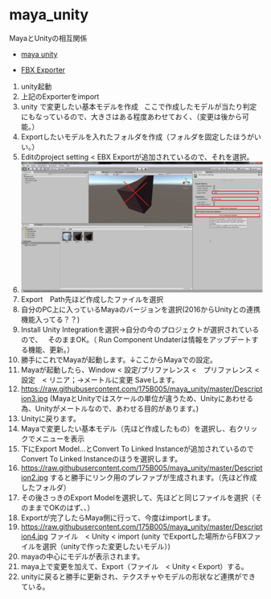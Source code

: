 # maya_unity
MayaとUnityの相互関係
- [maya unity](https://youtu.be/0awywk4IqRU)

- [FBX Exporter](http://u3d.as/XWD)

1. unity起動
1. 上記のExporterをimport
1. unity で変更したい基本モデルを作成  
ここで作成したモデルが当たり判定にもなっているので、大きさはある程度あわせておく、（変更は後から可能。）
1. Exportしたいモデルを入れたフォルダを作成（フォルダを固定したほうがいい。）
1. Editのproject setting < EBX Exportが追加されているので、それを選択。
1. ![](https://raw.githubusercontent.com/175B005/maya_unity/master/Description1.jpg)
1. Export　Path先ほど作成したファイルを選択
1. 自分のPC上に入っているMayaのバージョンを選択(2016からUnityとの連携機能入ってる？？)
1. Install Unity Integrationを選択→自分の今のプロジェクトが選択されているので、  
そのままOK。（ Run Component Undaterは情報をアップデートする機能、更新。）
1. 勝手にこれでMayaが起動します。↓ここからMayaでの設定。
1. Mayaが起動したら、Window < 設定/プリファレンス <　プリファレンス < 設定　< リニア；→メートルに変更  Saveします。
1. https://raw.githubusercontent.com/175B005/maya_unity/master/Description3.jpg
(MayaとUnityではスケールの単位が違うため、Unityにあわせる為、Unityがメートルなので、あわせる目的があります。)
1. Unityに戻ります。
1. Mayaで変更したい基本モデル（先ほど作成したもの）を選択し、右クリックでメニューを表示
1. 下にExport Model...とConvert To Linked Instanceが追加されているので  
Convert To Linked Instanceのほうを選択します。  
1. https://raw.githubusercontent.com/175B005/maya_unity/master/Description2.jpg
すると勝手にリンク用のプレファブが生成されます。（先ほど作成したフォルダ）
1. その後さっきのExport Modelを選択して、先ほどと同じファイルを選択（そのままでOKのはず、、）
1. Exportが完了したらMaya側に行って、今度はimportします。  
1. https://raw.githubusercontent.com/175B005/maya_unity/master/Description4.jpg
ファイル　< Unity < import (unity でExportした場所からFBXファイルを選択（unityで作った変更したいモデル）)
1. mayaの中心にモデルが表示されます。
1. maya上で変更を加えて、Export（ファイル　< Unity < Export）する。
1. unityに戻ると勝手に更新され、テクスチャやモデルの形状など連携ができている。

